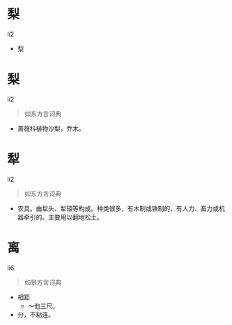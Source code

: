# 梨
li2
- 梨

# 梨
li2
> 如东方言词典
- 蔷薇科植物沙梨，乔木。

# 犁
li2
> 如东方言词典
- 农具。由犁头、犁辕等构成。种类很多，有木制或铁制的，有人力、畜力或机器牵引的。主要用以翻地松土。

# 离
li6
> 如皋方言词典
- 相距
  - ～他三尺。
- 分，不粘连。
